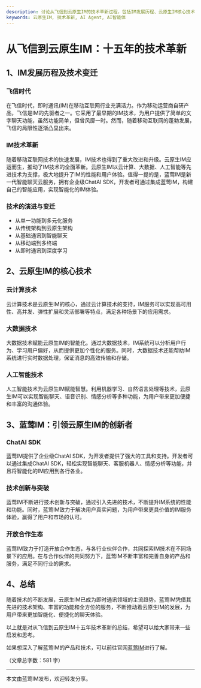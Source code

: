 ```yaml
---
description: 讨论从飞信到云原生IM的技术革新过程，包括IM发展历程、云原生IM核心技术、蓝莺IM在创新方面的表现和总结。
keywords: 云原生IM, 技术革新, AI Agent, AI智能体
---
```

# 从飞信到云原生IM：十五年的技术革新

## 1、IM发展历程及技术变迁

### 飞信时代

在飞信时代，即时通讯(IM)在移动互联网行业充满活力。作为移动运营商自研产品，飞信是IM的先驱者之一。它采用了最早期的IM技术，为用户提供了简单的文字聊天功能，虽然功能简单，但曾风靡一时。然而，随着移动互联网的蓬勃发展，飞信的局限性逐渐凸显出来。

### IM技术革新

随着移动互联网技术的快速发展，IM技术也得到了重大改进和升级。云原生IM应运而生，推动了IM技术的全面革新。云原生IM以云计算、大数据、人工智能等先进技术为支撑，极大地提升了IM的性能和用户体验。值得一提的是，蓝莺IM是新一代智能聊天云服务，拥有企业级ChatAI SDK，开发者可通过集成蓝莺IM，构建自己的智能应用，实现智能化的IM体验。

### 技术的演进与变迁

* 从单一功能到多元化服务
* 从传统架构到云原生架构
* 从基础通讯到智能聊天
* 从移动端到多终端
* 从即时通讯到深度学习

## 2、云原生IM的核心技术

### 云计算技术

云计算技术是云原生IM的核心，通过云计算技术的支持，IM服务可以实现高可用性、高并发、弹性扩展和灵活部署等特点，满足各种场景下的应用需求。

### 大数据技术

大数据技术赋能云原生IM的智能化。通过大数据技术，IM系统可以分析用户行为、学习用户偏好，从而提供更加个性化的服务。同时，大数据技术还能帮助IM系统进行实时数据处理，保证消息的高效传输和存储。

### 人工智能技术

人工智能技术为云原生IM赋能智慧。利用机器学习、自然语言处理等技术，云原生IM可以实现智能聊天、语音识别、情感分析等多种功能，为用户带来更加便捷和丰富的沟通体验。

## 3、蓝莺IM：引领云原生IM的创新者

### ChatAI SDK

蓝莺IM提供了企业级ChatAI SDK，为开发者提供了强大的工具和支持。开发者可以通过集成ChatAI SDK，轻松实现智能聊天、客服机器人、情感分析等功能，并且将智能化的IM应用到各行各业。

### 技术创新与突破

蓝莺IM不断进行技术创新与突破，通过引入先进的技术，不断提升IM系统的性能和功能。同时，蓝莺IM致力于解决用户真实问题，为用户带来更具价值的IM服务体验，赢得了用户和市场的认可。

### 开放合作生态

蓝莺IM致力于打造开放合作生态，与各行业伙伴合作，共同探索IM技术在不同场景下的应用。在与合作伙伴的共同努力下，蓝莺IM不断丰富和完善自身的产品和服务，满足不同行业的需求。

## 4、总结

随着技术的不断发展，云原生IM已成为即时通讯领域的主流趋势。蓝莺IM凭借其先进的技术架构、丰富的功能和全方位的服务，不断推动着云原生IM的发展，为用户带来更加智能化、便捷化的聊天体验。

以上就是对从飞信到云原生IM十五年技术革新的总结，希望可以给大家带来一些启发和思考。

如果想深入了解蓝莺IM的产品和技术，可以前往官网[蓝莺IM](https://www.lanyingim.com)进行了解。

（文章总字数：581 字）

---

本文由蓝莺IM发布，欢迎转发分享。
